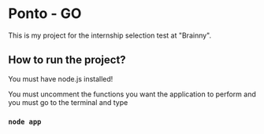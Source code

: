 # Ponto - GO

This is my project for the internship selection test at "Brainny".

## How to run the project?

You must have node.js installed!


You must uncomment the functions you want the application to perform and you must go to the terminal and type

### `node app`
